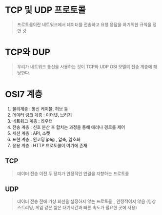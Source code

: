  # TCP 및 UDP 프로토콜
 > 프로토콜이란 네트워크에서 데이터를 전송하고 요청 응답을 하기위한 규칙을 정한 것.
 
 # TCP와 DUP
 > 우리가 네트워크 통신을 사용하는 것이 TCP와 UDP
 > OSI 모델의 전송 계층에 해당한다.

 # OSI7 계층
 1. 물리계층 : 통신 케이블, 허브 등
 2. 데이터 링크 계층 : 이더넷, 브리지
 3. 네트워크 계층 : 라우터
 4. 전송 계층 : 신호 분산 후 합치는 과정을 통해 에러나 경로를 제어
 5. 세션 계층 : API, 소켓 
 6. 표현 계층 : 인코딩 jpeg , 압축, 암호화
 7. 응용 계층 : HTTP 프로토콜이 여기에 존재

 ## TCP
 > 데이터 전송 이전 두 장치가 안정적인 연결을 지향하는 프로토콜
 

 ## UDP
 > 데이터 전송 전에 가상 회선을 설정하지 않는 프로토콜 _ 안정적이지 않음
 (영상 스트리밍, 게임 같은 짧은 대기시간과 빠른 속도가 필요한 곳에 사용)
